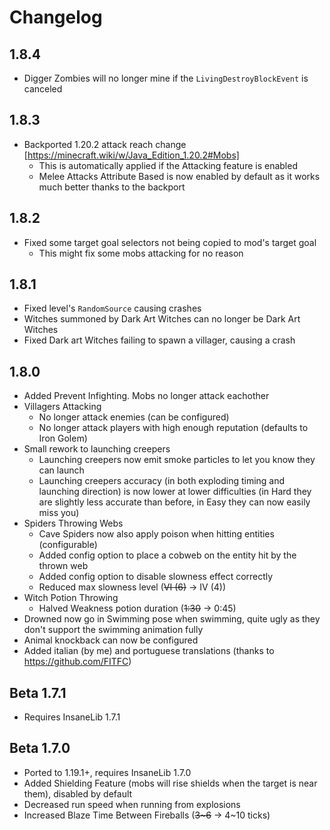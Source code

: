 # Changelog

## 1.8.4
* Digger Zombies will no longer mine if the `LivingDestroyBlockEvent` is canceled

## 1.8.3
* Backported 1.20.2 attack reach change [https://minecraft.wiki/w/Java_Edition_1.20.2#Mobs]
  * This is automatically applied if the Attacking feature is enabled
  * Melee Attacks Attribute Based is now enabled by default as it works much better thanks to the backport

## 1.8.2
* Fixed some target goal selectors not being copied to mod's target goal
  * This might fix some mobs attacking for no reason

## 1.8.1
* Fixed level's `RandomSource` causing crashes
* Witches summoned by Dark Art Witches can no longer be Dark Art Witches
* Fixed Dark art Witches failing to spawn a villager, causing a crash

## 1.8.0
* Added Prevent Infighting. Mobs no longer attack eachother
* Villagers Attacking
  * No longer attack enemies (can be configured)
  * No longer attack players with high enough reputation (defaults to Iron Golem)
* Small rework to launching creepers
  * Launching creepers now emit smoke particles to let you know they can launch
  * Launching creepers accuracy (in both exploding timing and launching direction) is now lower at lower difficulties (in Hard they are slightly less accurate than before, in Easy they can now easily miss you)
* Spiders Throwing Webs
  * Cave Spiders now also apply poison when hitting entities (configurable)
  * Added config option to place a cobweb on the entity hit by the thrown web
  * Added config option to disable slowness effect correctly
  * Reduced max slowness level (~~VI (6)~~ -> IV (4))
* Witch Potion Throwing
  * Halved Weakness potion duration (~~1:30~~ -> 0:45)
* Drowned now go in Swimming pose when swimming, quite ugly as they don't support the swimming animation fully
* Animal knockback can now be configured
* Added italian (by me) and portuguese translations (thanks to https://github.com/FITFC)

## Beta 1.7.1
* Requires InsaneLib 1.7.1

## Beta 1.7.0
* Ported to 1.19.1+, requires InsaneLib 1.7.0
* Added Shielding Feature (mobs will rise shields when the target is near them), disabled by default
* Decreased run speed when running from explosions
* Increased Blaze Time Between Fireballs (~~3\~6~~ -> 4~10 ticks)
